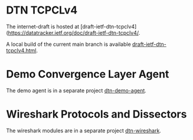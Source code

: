 # DTN TCPCLv4

The internet-draft is hosted at [draft-ietf-dtn-tcpclv4](https://datatracker.ietf.org/doc/draft-ietf-dtn-tcpclv4/.

A local build of the current main branch is available [draft-ietf-dtn-tcpclv4.html](https://briansipos.github.io/dtn-bpbis-tcpcl/draft-ietf-dtn-tcpclv4.html).

# Demo Convergence Layer Agent

The demo agent is in a separate project [dtn-demo-agent](https://github.com/BrianSipos/dtn-demo-agent).

# Wireshark Protocols and Dissectors

The wireshark modules are in a separate project [dtn-wireshark](https://github.com/BrianSipos/dtn-wireshark).

